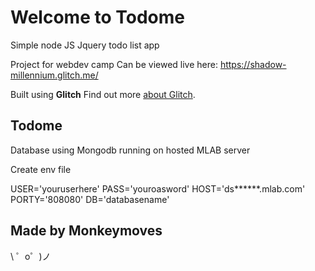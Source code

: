 Welcome to Todome
=================

Simple node JS Jquery todo list app

Project for webdev camp
Can be viewed live here: https://shadow-millennium.glitch.me/

Built using **Glitch** Find out more [about Glitch](https://glitch.com/about).


Todome
------------

Database using Mongodb running on hosted MLAB server


Create env file

USER='youruserhere'
PASS='youroasword'
HOST='ds******.mlab.com'
PORTY='808080'
DB='databasename'


Made by Monkeymoves
-------------------

\ ゜o゜)ノ
